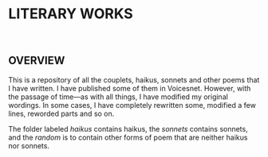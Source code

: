 # LITERARY WORKS

<br>

## OVERVIEW

This is a repository of all the couplets, haikus, sonnets and other poems that I have written. I have published some of them in Voicesnet. However, with the passage of time—as with all things, I have modified my original wordings. In some cases, I have completely rewritten some, modified a few lines, reworded parts and so on.

The folder labeled *haikus* contains haikus, the *sonnets* contains sonnets, and the *random* is to contain
other forms of poem that are neither haikus nor sonnets.
